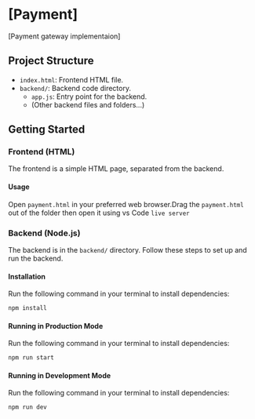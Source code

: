 # [Payment]

[Payment gateway implementaion]

## Project Structure

- `index.html`: Frontend HTML file.
- `backend/`: Backend code directory.
  - `app.js`: Entry point for the backend.
  - (Other backend files and folders...)

## Getting Started

### Frontend (HTML)

The frontend is a simple HTML page, separated from the backend.

#### Usage

Open `payment.html` in your preferred web browser.Drag the `payment.html` out of the folder then open it using vs Code `live server`

### Backend (Node.js)

The backend is in the `backend/` directory. Follow these steps to set up and run the backend.

#### Installation

Run the following command in your terminal to install dependencies:

```bash
npm install
```

#### Running in Production Mode

Run the following command in your terminal to install dependencies:
```bash
npm run start
```

#### Running in Development Mode

Run the following command in your terminal to install dependencies:
```bash
npm run dev
```